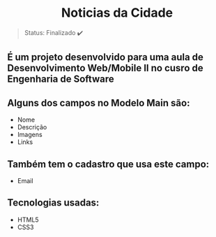 <h1 align="center">Noticias da Cidade</h1>

> Status: Finalizado ✔️

## É um projeto desenvolvido para uma aula de Desenvolvimento Web/Mobile II no cusro de Engenharia de Software

## Alguns dos campos no Modelo Main são:

+ Nome
+ Descrição
+ Imagens
+ Links

## Também tem o cadastro que usa este campo:

+ Email

## Tecnologias usadas:

+ HTML5
+ CSS3
